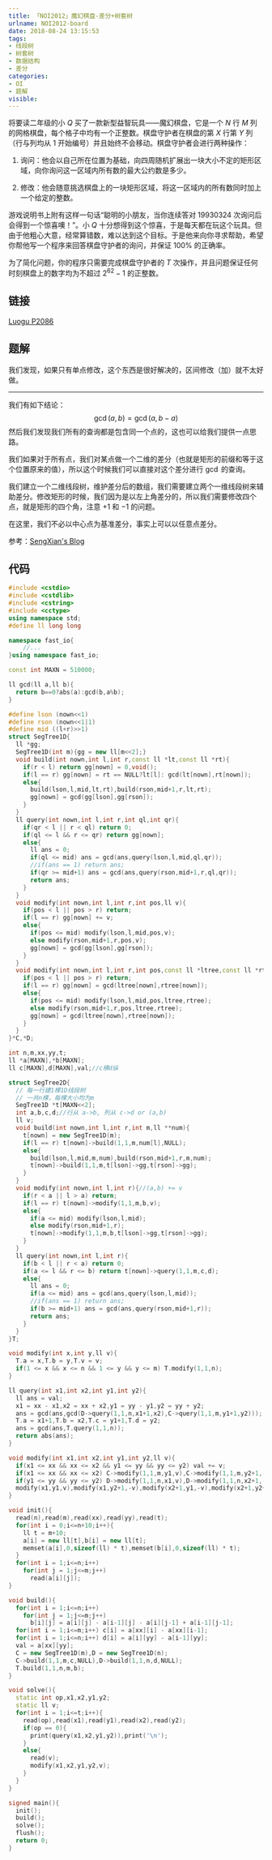 ```yaml
---
title: 「NOI2012」魔幻棋盘-差分+树套树
urlname: NOI2012-board
date: 2018-08-24 13:15:53
tags:
- 线段树
- 树套树
- 数据结构
- 差分
categories: 
- OI
- 题解
visible:
---
```


将要读二年级的小 $Q$ 买了一款新型益智玩具——魔幻棋盘，它是一个 $N$ 行 $M$ 列的网格棋盘，每个格子中均有一个正整数。棋盘守护者在棋盘的第 $X$ 行第 $Y$ 列（行与列均从 $1$ 开始编号）并且始终不会移动。棋盘守护者会进行两种操作：

1. 询问：他会以自己所在位置为基础，向四周随机扩展出一块大小不定的矩形区域，向你询问这一区域内所有数的最大公约数是多少。

2. 修改：他会随意挑选棋盘上的一块矩形区域，将这一区域内的所有数同时加上一个给定的整数。

游戏说明书上附有这样一句话“聪明的小朋友，当你连续答对 $19930324$ 次询问后会得到一个惊喜噢！”。小 $Q$ 十分想得到这个惊喜，于是每天都在玩这个玩具。但由于他粗心大意，经常算错数，难以达到这个目标。于是他来向你寻求帮助，希望你帮他写一个程序来回答棋盘守护者的询问，并保证 $100\%$ 的正确率。

为了简化问题，你的程序只需要完成棋盘守护者的 $T$ 次操作，并且问题保证任何时刻棋盘上的数字均为不超过 $2^{62} - 1$ 的正整数。

<!-- more -->



## 链接

[Luogu P2086](https://www.luogu.org/problemnew/show/P2086)

## 题解

我们发现，如果只有单点修改，这个东西是很好解决的，区间修改（加）就不太好做。

---

我们有如下结论：
$$
\gcd(a,b) = \gcd(a,b-a)
$$
然后我们发现我们所有的查询都是包含同一个点的，这也可以给我们提供一点思路。

我们如果对于所有点，我们对某点做一个二维的差分（也就是矩形的前缀和等于这个位置原来的值），所以这个时候我们可以直接对这个差分进行 $\gcd$ 的查询。

我们建立一个二维线段树，维护差分后的数组，我们需要建立两个一维线段树来辅助差分。修改矩形的时候，我们因为是以左上角差分的，所以我们需要修改四个点，就是矩形的四个角，注意 $+1$ 和 $-1$ 的问题。

在这里，我们不必以中心点为基准差分，事实上可以以任意点差分。

参考：[SengXian's Blog](https://blog.sengxian.com/solutions/bzoj-2877)

## 代码



```cpp
#include <cstdio>
#include <cstdlib>
#include <cstring>
#include <cctype>
using namespace std;
#define ll long long

namespace fast_io{
	//...
}using namespace fast_io;

const int MAXN = 510000;

ll gcd(ll a,ll b){
  return b==0?abs(a):gcd(b,a%b);
}

#define lson (nown<<1)
#define rson (nown<<1|1)
#define mid ((l+r)>>1)
struct SegTree1D{
  ll *gg;
  SegTree1D(int m){gg = new ll[m<<2];}
  void build(int nown,int l,int r,const ll *lt,const ll *rt){
    if(r < l) return gg[nown] = 0,void();
    if(l == r) gg[nown] = rt == NULL?lt[l]: gcd(lt[nown],rt[nown]);
    else{
      build(lson,l,mid,lt,rt),build(rson,mid+1,r,lt,rt);
      gg[nown] = gcd(gg[lson],gg[rson]);
    }
  }
  ll query(int nown,int l,int r,int ql,int qr){
    if(qr < l || r < ql) return 0;
    if(ql <= l && r <= qr) return gg[nown];
    else{
      ll ans = 0;
      if(ql <= mid) ans = gcd(ans,query(lson,l,mid,ql,qr));
      //if(ans == 1) return ans;
      if(qr >= mid+1) ans = gcd(ans,query(rson,mid+1,r,ql,qr));
      return ans;
    }
  }
  void modify(int nown,int l,int r,int pos,ll v){
    if(pos < l || pos > r) return;
    if(l == r) gg[nown] += v;
    else{
      if(pos <= mid) modify(lson,l,mid,pos,v);
      else modify(rson,mid+1,r,pos,v);
      gg[nown] = gcd(gg[lson],gg[rson]);
    }
  }
  void modify(int nown,int l,int r,int pos,const ll *ltree,const ll *rtree){
    if(pos < l || pos > r) return;
    if(l == r) gg[nown] = gcd(ltree[nown],rtree[nown]);
    else{
      if(pos <= mid) modify(lson,l,mid,pos,ltree,rtree);
      else modify(rson,mid+1,r,pos,ltree,rtree);
      gg[nown] = gcd(ltree[nown],rtree[nown]);
    }
  }
}*C,*D;

int n,m,xx,yy,t;
ll *a[MAXN],*b[MAXN];
ll c[MAXN],d[MAXN],val;//c横d纵

struct SegTree2D{
  // 每一行建1棵1D线段树
  // 一共n棵，每棵大小均为m
  SegTree1D *t[MAXN<<2];
  int a,b,c,d;//行从 a->b, 列从 c->d or (a,b)
  ll v;
  void build(int nown,int l,int r,int m,ll **num){
    t[nown] = new SegTree1D(m);
    if(l == r) t[nown]->build(1,1,m,num[l],NULL);
    else{
      build(lson,l,mid,m,num),build(rson,mid+1,r,m,num);
      t[nown]->build(1,1,m,t[lson]->gg,t[rson]->gg);
    }
  }
  void modify(int nown,int l,int r){//(a,b) += v
    if(r < a || l > a) return;
    if(l == r) t[nown]->modify(1,1,m,b,v);
    else{
      if(a <= mid) modify(lson,l,mid);
      else modify(rson,mid+1,r);
      t[nown]->modify(1,1,m,b,t[lson]->gg,t[rson]->gg);
    }
  }
  ll query(int nown,int l,int r){
    if(b < l || r < a) return 0;
    if(a <= l && r <= b) return t[nown]->query(1,1,m,c,d);
    else{
      ll ans = 0;
      if(a <= mid) ans = gcd(ans,query(lson,l,mid));
      //if(ans == 1) return ans;
      if(b >= mid+1) ans = gcd(ans,query(rson,mid+1,r));
      return ans;
    }
  }
}T;

void modify(int x,int y,ll v){
  T.a = x,T.b = y,T.v = v;
  if(1 <= x && x <= n && 1 <= y && y <= m) T.modify(1,1,n);
}

ll query(int x1,int x2,int y1,int y2){
  ll ans = val;
  x1 = xx - x1,x2 = xx + x2,y1 = yy - y1,y2 = yy + y2;
  ans = gcd(ans,gcd(D->query(1,1,n,x1+1,x2),C->query(1,1,m,y1+1,y2)));
  T.a = x1+1,T.b = x2,T.c = y1+1,T.d = y2;
  ans = gcd(ans,T.query(1,1,n));
  return abs(ans);
}

void modify(int x1,int x2,int y1,int y2,ll v){
  if(x1 <= xx && xx <= x2 && y1 <= yy && yy <= y2) val += v;
  if(x1 <= xx && xx <= x2) C->modify(1,1,m,y1,v),C->modify(1,1,m,y2+1,-v);
  if(y1 <= yy && yy <= y2) D->modify(1,1,n,x1,v),D->modify(1,1,n,x2+1,-v);
  modify(x1,y1,v),modify(x1,y2+1,-v),modify(x2+1,y1,-v),modify(x2+1,y2+1,v);
}

void init(){
  read(n),read(m),read(xx),read(yy),read(t);
  for(int i = 0;i<=n+10;i++){
    ll t = m+10;
    a[i] = new ll[t],b[i] = new ll[t];
    memset(a[i],0,sizeof(ll) * t),memset(b[i],0,sizeof(ll) * t);
  }
  for(int i = 1;i<=n;i++)
    for(int j = 1;j<=m;j++)
      read(a[i][j]);
}

void build(){
  for(int i = 1;i<=n;i++)
    for(int j = 1;j<=m;j++)
      b[i][j] = a[i][j] - a[i-1][j] - a[i][j-1] + a[i-1][j-1];
  for(int i = 1;i<=m;i++) c[i] = a[xx][i] - a[xx][i-1];
  for(int i = 1;i<=n;i++) d[i] = a[i][yy] - a[i-1][yy];
  val = a[xx][yy];
  C = new SegTree1D(m),D = new SegTree1D(n);
  C->build(1,1,m,c,NULL),D->build(1,1,n,d,NULL);
  T.build(1,1,n,m,b);
}

void solve(){
  static int op,x1,x2,y1,y2;
  static ll v;
  for(int i = 1;i<=t;i++){
    read(op),read(x1),read(y1),read(x2),read(y2);
    if(op == 0){
      print(query(x1,x2,y1,y2)),print('\n');
    }
    else{
      read(v);
      modify(x1,x2,y1,y2,v);
    }
  }
}

signed main(){
  init();
  build();
  solve();
  flush();
  return 0;
}
```




